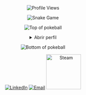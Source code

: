 <p align="center">
  <img src="https://komarev.com/ghpvc/?username=AlexGB12&style=plastic&color=blueviolet" alt="Profile Views"/>
</p>
<p align="center">
  <img src="https://raw.githubusercontent.com/AlexGB12/AlexGB12/output/github-contribution-grid-snake.svg" alt="Snake Game"/>
</p>

<div align="center">

![Top of pokeball](https://user-images.githubusercontent.com/44261381/209363264-ac854d3c-2cc2-44c4-928e-8a08d1013f46.png)

<details>
<summary>Abrir perfil</summary>
<br>
<div>
  <div align="center">
    <img height="200" alt="Tu foto de perfil" src="https://github.com/10kartik/10kartik/assets/99239411/21742f3f-d9a7-4a53-8530-7d20d51e03a9" alt="Tu foto de perfil">
  </div>
  <div align="center">
    <a href="https://git.io/typing-svg"><img src="https://readme-typing-svg.demolab.com/?font=VT323&size=35&duration=3500&pause=300&color=6A0572&center=true&vCenter=true&width=500&lines=Hey%2C+I+am+Alex;Welcome+to+My+GitHub+Profile;Que+VIva+AMLO+sheeet+.;Estudiante+de+informatica+Front;Backend+and+Frontend+Developer;FIFA+and+Football+Lover;CharGPT+and+GEMINI;Gym+Meet;Music+and+Programming+=Lover" alt="Typing SVG" /></a>
  </div>
</div>

<details>
<summary>Sobre mi</summary>
<div align="left">
  <p>
    Hola, soy Alex. Estudiante de informática. Me encantan los videojuegos y los autos. En mi tiempo libre, me gusta dormir y manejar.
  </p>
  <p>
    Actualmente estoy en progreso con mis estudios y mis puntos fuertes son el trabajo en equipo y que no duermo. Mis debilidades, por ahora, son "todo lo demás".
  </p>
  <p>
    Mi objetivo es aprender sobre proyectos interesantes.
  </p>
</div>
</details>

<details>
<summary>Herramientas</summary>
<div>
  <p style="display: inline-block;" align="center">
    <kbd>
      <kbd>Lenguajes de Programación</kbd>
      <br>
      <br>
      <img width="30px" src="https://cdn.jsdelivr.net/gh/devicons/devicon/icons/html5/html5-original.svg" alt="HTML" title="HTML"/>
      <img width="30px" src="https://cdn.jsdelivr.net/gh/devicons/devicon/icons/css3/css3-plain-wordmark.svg" alt="CSS" title="CSS"/>
      <img width="30px" src="https://cdn.jsdelivr.net/gh/devicons/devicon/icons/javascript/javascript-original.svg" alt="JS" title="Javascript"/>
      <img width="30px" src="https://cdn.jsdelivr.net/gh/devicons/devicon/icons/java/java-original.svg" alt="Java" title="Java"/>
    </kbd>
    <kbd>
      <kbd>Bases de Datos</kbd>
      <br>
      <br>
      <img width="30px" src="https://cdn.jsdelivr.net/gh/devicons/devicon/icons/mysql/mysql-plain-wordmark.svg" alt="MySQL" title="MySQL"/>
    </kbd>
    <kbd>
      <kbd>Entornos de Desarrollo (IDE)</kbd>
      <br>
      <br>
      <img width="30px" src="https://cdn.jsdelivr.net/gh/devicons/devicon/icons/intellij/intellij-plain.svg" alt="IntelliJ" title="IntelliJ IDEA"/>
      <img width="30px" src="https://cdn.jsdelivr.net/gh/devicons/devicon/icons/vscode/vscode-original.svg" alt="VSCode" title="Visual Studio Code"/>
      <img width="30px" src="https://cdn.jsdelivr.net/gh/devicons/devicon/icons/netbeans/netbeans-original.svg" alt="NetBeans" title="NetBeans"/>
    </kbd>
  </p>
</div>
</details>

<details>
  <summary>Estadísticas de GitHub</summary>
  <br>
  <p align="center">
    <img align="center" src="https://github-readme-stats.vercel.app/api?username=AlexGB12&show_icons=true&show=reviews,discussions_started,discussions_answered,prs_merged,prs_merged_percentage" alt="GitHub Stats">
  </p>
</details>

<details>
  <summary>Contribuciones a Código Abierto</summary>
  <br>
  <ul>
    <li>Aquí puedes listar tus contribuciones a proyectos, tus proyectos personales o logros.</li>
  </ul>
</details>

<details>
  <summary>Cita</summary>
  <br>
  <blockquote>
    “A bug is never just a mistake. It represents something bigger. An error of thinking. That makes you who you are.”
    <br><strong>Mr. Robot - Elliot Alderson</strong>
  </blockquote>
</details>

<details>
  <summary>Free DOSE hit</summary>
  <br>
  <small><i>DOSE (dopamine, oxytocin, serotonin & endorphin), refresh page if dose was ineffective.</i></small>
  <br>
  <div align="center"><img src="https://readme-jokes.vercel.app/api?theme=monokai" alt="Jokes Card" /></div>
</details>

<details>
<summary>¿Qué puedo hacer por ti?</summary>
<table style="border: none">
  <tr>
  <td width="50%" valign="top">
    <h2>Trabajemos juntos en tu proyecto!</h2>
     <a href="mailto:AlexGuitzb@gmail.com">contactarme por email</a>.
  </td>
  <td width="50%" valign="top">
    <h2>No es perfecto, ¿verdad?</h2>
    <img alt="Feedback" src="https://img.shields.io/badge/Ask%20me-anything-1abc9c.svg">
    <blockquote>“Creo que es muy importante tener un bucle de retroalimentación, donde constantemente pienses en lo que has hecho y cómo podrías hacerlo mejor.”
    <br><strong>– Elon Musk</strong></blockquote>
  </td>
  </tr>
</table>
</details>

</details>

![Bottom of pokeball](https://user-images.githubusercontent.com/44261381/209363271-905d2a5e-8a18-44c0-a450-45dddd4d5036.png)

</div>

<div align=center>
  <a href="https://www.linkedin.com/in/alexguitz/" target="_blank"><img src="https://img.shields.io/static/v1?style=for-the-badge&message=LinkedIn&color=0A66C2&logo=LinkedIn&logoColor=FFFFFF&label=" alt="LinkedIn" /></a>
  <a href="mailto:AlexGuitzb@gmail.com?subject=Hi%20Alex%20,%20nice%20to%20meet%20you!" target="_blank"><img alt="Email" src="https://img.shields.io/static/v1?style=for-the-badge&message=Gmail&color=EA4335&logo=Gmail&logoColor=FFFFFF&label=" /></a>
  <a href="https://steamcommunity.com/id/alexguitzb/" target="_blank"><img width="110px" alt="Steam" src="https://e7.pngegg.com/pngimages/768/845/png-clipart-brand-logo-product-design-font-steam-text-logo.png" /></a>
</div>

